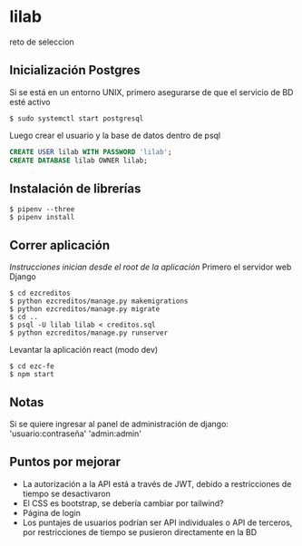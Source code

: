 # lilab
reto de seleccion

## Inicialización Postgres
Si se está en un entorno UNIX, primero asegurarse de que el servicio de BD esté activo
```shell
$ sudo systemctl start postgresql
```

Luego crear el usuario y la base de datos dentro de psql
```SQL
CREATE USER lilab WITH PASSWORD 'lilab';
CREATE DATABASE lilab OWNER lilab;
```

## Instalación de librerías
```console
$ pipenv --three
$ pipenv install
```

## Correr aplicación
_Instrucciones inician desde el root de la aplicación_
Primero el servidor web Django
```console
$ cd ezcreditos
$ python ezcreditos/manage.py makemigrations
$ python ezcreditos/manage.py migrate
$ cd ..
$ psql -U lilab lilab < creditos.sql
$ python ezcreditos/manage.py runserver
```

Levantar la aplicación react (modo dev)
```console
$ cd ezc-fe
$ npm start
```

## Notas
Si se quiere ingresar al panel de administración de django: 'usuario:contraseña' 'admin:admin'

## Puntos por mejorar
- La autorización a la API está a través de JWT, debido a restricciones de tiempo se desactivaron
- El CSS es bootstrap, se debería cambiar por tailwind?
- Página de login
- Los puntajes de usuarios podrían ser API individuales o API de terceros, por restricciones de tiempo se pusieron directamente en la BD
